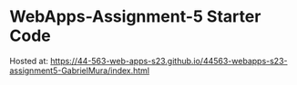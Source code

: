 # WebApps-Assignment-5 Starter Code
Hosted at: https://44-563-web-apps-s23.github.io/44563-webapps-s23-assignment5-GabrielMura/index.html